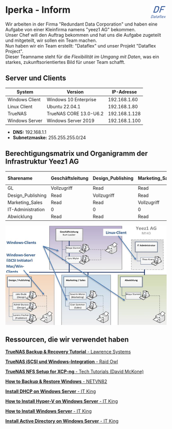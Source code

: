 # Iperka - Inform <img src="https://github.com/ironflipper/DataFlex/blob/main/Dokumentationen/iperka/Images/LOGO.png" alt="DataFlex Logo" align="right" width="50"/>

Wir arbeiten in der Firma "Redundant Data Corporation" und haben eine Aufgabe von einer Kleinfirma namens "yeez1 AG" bekommen.  
Unser Chef will den Auftrag bekommen und hat uns die Aufgabe zugeteilt und mitgeteilt, wir sollen ein Team machen.  
Nun haben wir ein Team erstellt: "Dataflex" und unser Projekt "Dataflex Project".  
Dieser Teamname steht für die *Flexibilität im Umgang mit Daten*, was ein starkes, zukunftsorientiertes Bild für unser Team schafft.


## Server und Clients

| System           | Version                  | IP-Adresse       |
|------------------|--------------------------|------------------|
| Windows Client   | Windows 10 Enterprise     | 192.168.1.60     |
| Linux Client     | Ubuntu 22.04.1            | 192.168.1.80     |
| TrueNAS          | TrueNAS CORE 13.0-U6.2    | 192.168.1.128    |
| Windows Server   | Windows Server 2019       | 192.168.1.100    |

- **DNS:** 192.168.1.1
- **Subnetzmaske:** 255.255.255.0/24


## Berechtigungsmatrix und Organigramm der Infrastruktur Yeez1 AG

| Sharename            | Geschäftsleitung | Design_Publishing | Marketing_Sales | IT-Administration | Abwicklung   |
|:---------------------|:-----------------|:------------------|:----------------|:------------------|:-------------|
| GL                   | Vollzugriff      | Read              | Read            | 0                 | Read         |
| Design_Publishing     | Read             | Vollzugriff       | Read            | 0                 | Read         |
| Marketing_Sales       | Read             | Read              | Vollzugriff     | 0                 | Read         |
| IT-Administration     | 0                | 0                 | 0               | Vollzugriff       | 0            |
| Abwicklung           | Read             | Read              | Read            | 0                 | Vollzugriff  |

![Organigramm](https://github.com/ironflipper/DataFlex/blob/main/Dokumentationen/iperka/Images/organigramm.png)

## Ressourcen, die wir verwendet haben

[**TrueNAS Backup & Recovery Tutorial** - Lawrence Systems](https://www.youtube.com/watch?v=XIj0iHtZvOg)

[**TrueNAS iSCSI und Windows-Integration** - Raid Owl](https://www.youtube.com/watch?v=TBFB6F--Nvk)

[**TrueNAS NFS Setup for XCP-ng** - Tech Tutorials (David McKone)](https://www.youtube.com/watch?v=ySMitWnNxp4&t=551s&ab_channel=TechTutorials-DavidMcKone)

[**How to Backup & Restore Windows** - NETVN82](https://www.youtube.com/watch?v=juMz3WcZB4U&ab_channel=NETVN82)

[**Install DHCP on Windows Server** - IT King](https://www.youtube.com/watch?v=r4mx_Iu0lr4)

[**How to Install Hyper-V on Windows Server** - IT King](https://www.youtube.com/watch?v=vsQX08u6YNA&ab_channel=ITKing)

[**How to Install Windows Server** - IT King](https://www.youtube.com/watch?v=Rg9-YDDHkyk&t=151s&ab_channel=ITKing)

[**Install Active Directory on Windows Server** - IT King](https://www.youtube.com/watch?v=Mww5THo5zf8&ab_channel=ITKing)

